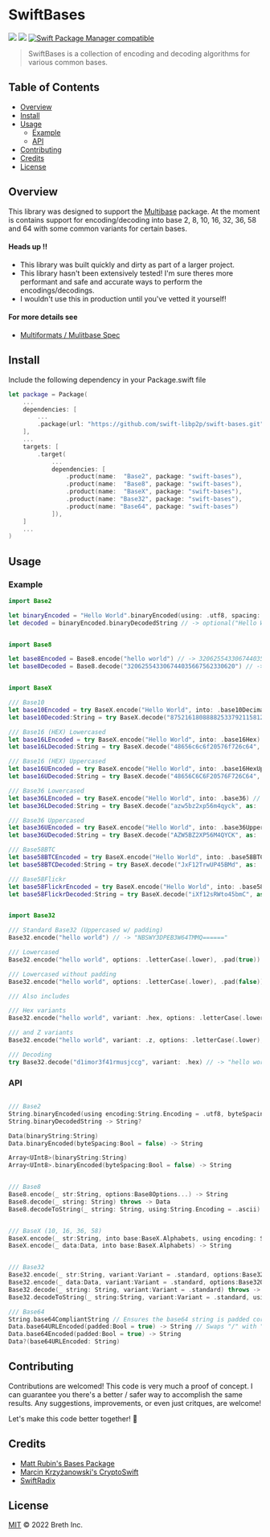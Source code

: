 # SwiftBases

[![](https://img.shields.io/badge/made%20by-Breth-blue.svg?style=flat-square)](https://breth.app)
[![](https://img.shields.io/badge/project-multiformats-blue.svg?style=flat-square)](https://github.com/multiformats/multiformats)
[![Swift Package Manager compatible](https://img.shields.io/badge/SPM-compatible-blue.svg?style=flat-square)](https://github.com/apple/swift-package-manager)

> SwiftBases is a collection of encoding and decoding algorithms for various common bases.

## Table of Contents

- [Overview](#overview)
- [Install](#install)
- [Usage](#usage)
  - [Example](#example)
  - [API](#api)
- [Contributing](#contributing)
- [Credits](#credits)
- [License](#license)

## Overview
This library was designed to support the [Multibase](#) package. At the moment is contains support for encoding/decoding into base 2, 8, 10, 16, 32, 36, 58 and 64 with some common variants for certain bases.

#### Heads up ‼️
- This library was built quickly and dirty as part of a larger project.
- This library hasn't been extensively tested! I'm sure theres more performant and safe and accurate ways to perform the encodings/decodings.  
- I wouldn't use this in production until you've vetted it yourself! 

#### For more details see 
- [Multiformats / Mulitbase Spec](https://github.com/multiformats/multibase/blob/master/README.md)


## Install

Include the following dependency in your Package.swift file
```Swift
let package = Package(
    ...
    dependencies: [
        ...
        .package(url: "https://github.com/swift-libp2p/swift-bases.git", .upToNextMajor(from: "0.0.1"))
    ],
    ...
    targets: [
        .target(
            ...
            dependencies: [
                .product(name:  "Base2", package: "swift-bases"),
                .product(name:  "Base8", package: "swift-bases"),
                .product(name:  "BaseX", package: "swift-bases"),
                .product(name: "Base32", package: "swift-bases"),
                .product(name: "Base64", package: "swift-bases")
            ]),
    ]
    ...
)
```

## Usage

### Example

```Swift
import Base2

let binaryEncoded = "Hello World".binaryEncoded(using: .utf8, spacing: true) // -> "01001000 01100101 01101100 01101100 01101111 00100000 01010111 01101111 01110010 01101100 01100100"
let decoded = binaryEncoded.binaryDecodedString // -> optional("Hello World")


import Base8

let base8Encoded = Base8.encode("hello world") // -> 320625543306744035667562330620==
let base8Decoded = Base8.decode("320625543306744035667562330620") // -> "hello world"


import BaseX

/// Base10
let base10Encoded = try BaseX.encode("Hello World", into: .base10Decimal) // -> 87521618088882533792115812
let base10Decoded:String = try BaseX.decode("87521618088882533792115812", as: .base10Decimal) // -> Hello World

/// Base16 (HEX) Lowercased
let base16LEncoded = try BaseX.encode("Hello World", into: .base16Hex) // -> 48656c6c6f20576f726c64
let base16LDecoded:String = try BaseX.decode("48656c6c6f20576f726c64", as: .base16Hex) // -> Hello World

/// Base16 (HEX) Uppercased
let base16UEncoded = try BaseX.encode("Hello World", into: .base16HexUpper) // -> 48656C6C6F20576F726C64
let base16UDecoded:String = try BaseX.decode("48656C6C6F20576F726C64", as: .base16HexUpper) // -> Hello World

/// Base36 Lowercased
let base36LEncoded = try BaseX.encode("Hello World", into: .base36) // -> azw5bz2xp56m4qyck
let base36LDecoded:String = try BaseX.decode("azw5bz2xp56m4qyck", as: .base36) // -> Hello World

/// Base36 Uppercased
let base36UEncoded = try BaseX.encode("Hello World", into: .base36Upper) // -> AZW5BZ2XP56M4QYCK
let base36UDecoded:String = try BaseX.decode("AZW5BZ2XP56M4QYCK", as: .base36Upper) // -> Hello World

/// Base58BTC
let base58BTCEncoded = try BaseX.encode("Hello World", into: .base58BTC) // -> JxF12TrwUP45BMd
let base58BTCDecoded:String = try BaseX.decode("JxF12TrwUP45BMd", as: .base58BTC) // -> Hello World

/// Base58Flickr
let base58FlickrEncoded = try BaseX.encode("Hello World", into: .base58Flickr) // -> iXf12sRWto45bmC
let base58FlickrDecoded:String = try BaseX.decode("iXf12sRWto45bmC", as: .base58Flickr) // -> Hello World


import Base32

/// Standard Base32 (Uppercased w/ padding)
Base32.encode("hello world") // -> "NBSWY3DPEB3W64TMMQ======"

/// Lowercased
Base32.encode("hello world", options: .letterCase(.lower), .pad(true)) // -> "nbswy3dpeb3w64tmmq======"

/// Lowercased without padding
Base32.encode("hello world", options: .letterCase(.lower), .pad(false)) // -> "nbswy3dpeb3w64tmmq"

/// Also includes 

/// Hex variants
Base32.encode("hello world", variant: .hex, options: .letterCase(.lower), .pad(false)) // -> "d1imor3f41rmusjccg"

/// and Z variants
Base32.encode("hello world", variant: .z, options: .letterCase(.lower), .pad(false)) // -> "pb1sa5dxrb5s6hucco"

/// Decoding
try Base32.decode("d1imor3f41rmusjccg", variant: .hex) // -> "hello world"

```

### API
```Swift

/// Base2
String.binaryEncoded(using encoding:String.Encoding = .utf8, byteSpacing:Bool = false) -> String?
String.binaryDecodedString -> String?

Data(binaryString:String)
Data.binaryEncoded(byteSpacing:Bool = false) -> String

Array<UInt8>(binaryString:String)
Array<UInt8>.binaryEncoded(byteSpacing:Bool = false) -> String


/// Base8
Base8.encode(_ str:String, options:Base8Options...) -> String
Base8.decode(_ string: String) throws -> Data
Base8.decodeToString(_ string: String, using:String.Encoding = .ascii) throws -> String


/// BaseX (10, 16, 36, 58)
BaseX.encode(_ str:String, into base:BaseX.Alphabets, using encoding: String.Encoding = .utf8) throws -> String
BaseX.encode(_ data:Data, into base:BaseX.Alphabets) -> String


/// Base32 
Base32.encode(_ str:String, variant:Variant = .standard, options:Base32Options...) -> String
Base32.encode(_ data:Data, variant:Variant = .standard, options:Base32Options...) -> String
Base32.decode(_ string: String, variant:Variant = .standard) throws -> Data
Base32.decodeToString(_ string:String, variant:Variant = .standard, using:String.Encoding = .ascii) throws -> String

/// Base64
String.base64CompliantString // Ensures the base64 string is padded correctly
Data.base64URLEncoded(padded:Bool = true) -> String // Swaps "/" with "_", and "+" with "-"
Data.base64Encoded(padded:Bool = true) -> String
Data?(base64URLEncoded: String)

```

## Contributing

Contributions are welcomed! This code is very much a proof of concept. I can guarantee you there's a better / safer way to accomplish the same results. Any suggestions, improvements, or even just critques, are welcome! 

Let's make this code better together! 🤝

## Credits

- [Matt Rubin's Bases Package](https://github.com/mattrubin/Bases)
- [Marcin Krzyżanowski's CryptoSwift](https://github.com/krzyzanowskim/CryptoSwift)
- [SwiftRadix](https://github.com/orchetect/SwiftRadix)

## License

[MIT](LICENSE) © 2022 Breth Inc.
